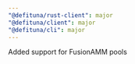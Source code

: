 ```yaml
---
"@defituna/rust-client": major
"@defituna/client": major
"@defituna/cli": major
---
```


Added support for FusionAMM pools
